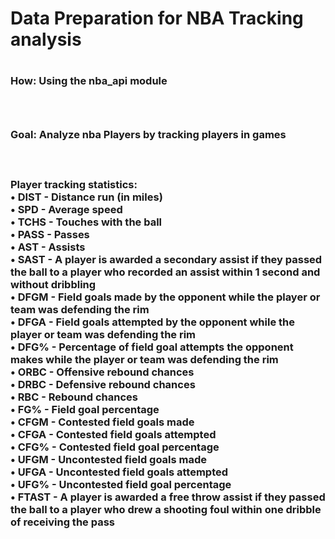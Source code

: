 <h1> Data Preparation for NBA Tracking analysis <h1>

<h3> How: Using the nba_api module <h3> <br>
<h3> Goal: Analyze nba Players by tracking players in games <h3> <br> 


Player tracking statistics: <br>
• DIST - Distance run (in miles) <br>
• SPD - Average speed <br>
• TCHS - Touches with the ball <br>
• PASS - Passes <br>
• AST - Assists <br>
• SAST - A player is awarded a secondary assist if 
they passed the ball to a player who recorded an
assist within 1 second and without dribbling <br>
• DFGM - Field goals made by the opponent while
the player or team was defending the rim <br>
• DFGA - Field goals attempted by the opponent
while the player or team was defending the rim <br>
• DFG% - Percentage of field goal attempts the
opponent makes while the player or team was
defending the rim <br>
• ORBC - Offensive rebound chances <br>
• DRBC - Defensive rebound chances <br>
• RBC - Rebound chances <br>
• FG% - Field goal percentage <br>
• CFGM - Contested field goals made <br>
• CFGA - Contested field goals attempted <br>
• CFG% - Contested field goal percentage <br>
• UFGM - Uncontested field goals made <br>
• UFGA - Uncontested field goals attempted <br>
• UFG% - Uncontested field goal percentage <br>
• FTAST - A player is awarded a free throw assist 
if they passed the ball to a player who drew a
shooting foul within one dribble of receiving the
pass
 